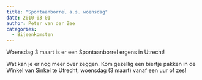 ```yaml
---
title: "Spontaanborrel a.s. woensdag"
date: 2010-03-01
author: Peter van der Zee
categories: 
  - Bijeenkomsten
---
```

Woensdag 3 maart is er een Spontaanborrel ergens in Utrecht!

Wat kan je er nog meer over zeggen. Kom gezellig een biertje pakken in de Winkel van Sinkel te Utrecht, woensdag (3 maart) vanaf een uur of zes!
